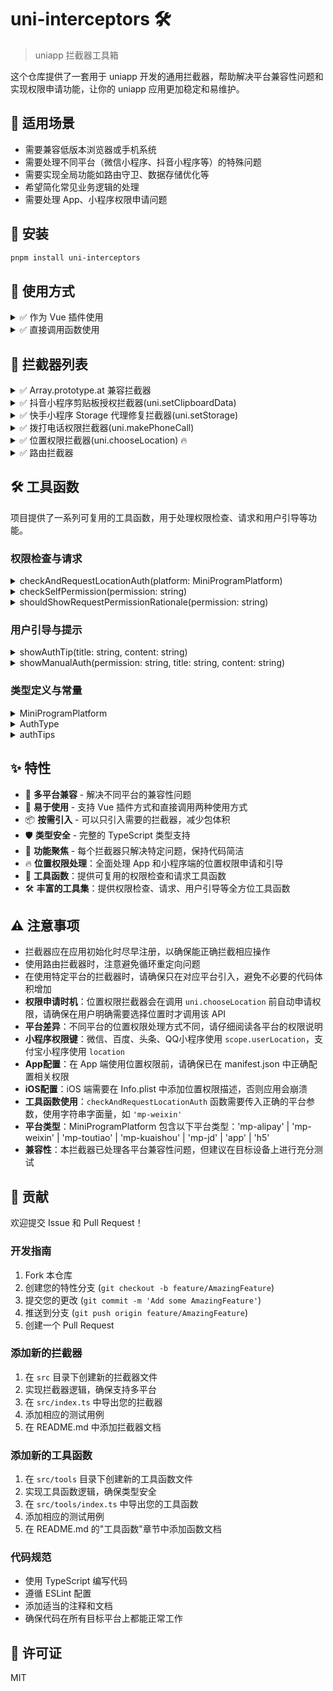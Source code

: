 # uni-interceptors 🛠️

> uniapp 拦截器工具箱

这个仓库提供了一套用于 uniapp 开发的通用拦截器，帮助解决平台兼容性问题和实现权限申请功能，让你的 uniapp 应用更加稳定和易维护。

## 🎯 适用场景

- 需要兼容低版本浏览器或手机系统
- 需要处理不同平台（微信小程序、抖音小程序等）的特殊问题
- 需要实现全局功能如路由守卫、数据存储优化等
- 希望简化常见业务逻辑的处理
- 需要处理 App、小程序权限申请问题

## 🚀 安装

```bash
pnpm install uni-interceptors
```

## 📖 使用方式

<details>
<summary>✅ 作为 Vue 插件使用</summary>

```javascript
import { prototypeInterceptor } from "uni-interceptors";
import { createApp } from "vue";

const app = createApp(App);

// 注册拦截器
app.use(prototypeInterceptor);
```

</details>

<details>
<summary>✅ 直接调用函数使用</summary>

```javascript
import { applyPrototypeInterceptor } from "uni-interceptors";

// 应用拦截器
applyPrototypeInterceptor();
```

</details>

## 🧰 拦截器列表

<details>
<summary>✅ Array.prototype.at 兼容拦截器</summary>

**名称：** prototypeInterceptor / applyPrototypeInterceptor

**功能：** 解决低版本手机不识别 array.at() 导致运行报错的问题。

**平台：** 全平台

</details>

<details>
<summary>✅ 抖音小程序剪贴板授权拦截器(uni.setClipboardData)</summary>

**名称：** SetClipboardDataAuthInterceptor / applySetClipboardDataAuthInterceptor

**功能：** 处理抖音小程序剪贴板授权问题，当用户拒绝授权时，引导用户去设置页面授权。

**平台：** 抖音小程序 (MP-TOUTIAO)

</details>

<details>
<summary>✅ 快手小程序 Storage 代理修复拦截器(uni.setStorage)</summary>

**名称：** KuaiShouSetStorageProxyFixInterceptor / applyKuaiShouSetStorageProxyFixInterceptor

**功能：** 解决快手小程序 setStorage 不支持 proxy 对象的问题。

**平台：** 快手小程序 (MP-KUAISHOU)

</details>

<details>
<summary>✅ 拨打电话权限拦截器(uni.makePhoneCall)</summary>

**名称：** makePhoneCallInterceptor / applyMakePhoneCallInterceptor

**功能：** 在调用拨打电话前申请权限，并告知用户申请权限的目的；在调用失败后引导用户手动开启权限。

**平台：** App（Android / iOS）

**权限说明：**

- Android：`android.permission.CALL_PHONE`（直接拨打电话需要；仅拉起拨号盘通常不需要）
- iOS：无需额外电话相关权限或 Usage Description；系统会弹出拨号确认框，无法静默拨出

**工作流程：**

1. 调用 `uni.makePhoneCall` 前，先检查是否已获得拨打电话权限
2. 如果未获得权限，弹窗告知用户权限使用目的并请求授权
3. 用户确认后系统请求权限，用户拒绝则取消拨打电话
4. 如果调用拨打电话失败，引导用户手动开启权限

</details>

<details>
<summary>✅ 位置权限拦截器(uni.chooseLocation) 🔥</summary>

**名称：** chooseLocationInterceptor / applyChooseLocationInterceptor

**功能：** 在调用选择位置前申请位置权限，并告知用户申请权限的目的；在调用失败后引导用户手动开启权限。

**平台：** App（Android / iOS）、小程序（微信、百度、头条、QQ、支付宝）、H5

**权限说明：**

- Android：`android.permission.ACCESS_FINE_LOCATION`（精确位置权限）
- iOS：需要在 Info.plist 中添加 `NSLocationWhenInUseUsageDescription` 和 `NSLocationAlwaysAndWhenInUseUsageDescription` 描述
- 小程序：需要用户授权 `scope.userLocation`（微信、百度、头条、QQ）或 `location`（支付宝）
- H5：由浏览器处理位置权限

**工作流程：**

1. **App端：**
   - 调用 `uni.chooseLocation` 前，先检查是否已获得位置权限
   - 如果未获得权限，弹窗告知用户权限使用目的并请求授权
   - 用户确认后系统请求权限，用户拒绝则取消选择位置
   - 如果调用选择位置失败，引导用户手动开启权限

2. **小程序端：**
   - 调用 `uni.chooseLocation` 前，检查用户位置权限状态
   - 如果用户已明确拒绝授权，显示提示并引导用户手动开启权限
   - 如果用户未明确拒绝授权，直接调用API（避免不必要的权限询问弹窗）
   - 如果调用选择位置失败，引导用户手动开启权限

3. **H5端：**
   - 由浏览器处理位置权限，仅添加日志记录

**工具函数：**

项目提供了以下工具函数，可在其他位置复用：

- `checkAndRequestLocationAuth(platform: MiniProgramPlatform)`：检查并请求小程序位置权限
- `authTips`：权限提示信息集合
- `AuthType`：权限类型枚举
- `checkSelfPermission(permission: string)`：检查App端是否拥有指定权限
- `shouldShowRequestPermissionRationale(permission: string)`：判断是否应该显示权限请求说明
- `showAuthTip(title: string, content: string)`：显示权限提示弹窗
- `showManualAuth(permission: string, title: string, content: string)`：引导用户手动开启权限
- `MiniProgramPlatform`：小程序平台类型（'mp-alipay' | 'mp-weixin' | 'mp-toutiao' | 'mp-kuaishou' | 'mp-jd' | 'app' | 'h5'）

**使用示例：**

```typescript
import {
  // 直接调用函数使用
  applyChooseLocationInterceptor,
  // 在其他地方使用工具函数
  checkAndRequestLocationAuth,
  // 检查App端权限
  checkSelfPermission,
  // 作为 Vue 插件使用
  chooseLocationInterceptor,
  // 显示权限提示
  showAuthTip,
  // 引导用户手动开启权限
  showManualAuth
} from "uni-interceptors";

import { createApp } from "vue";

const app = createApp(App);
app.use(chooseLocationInterceptor);
applyChooseLocationInterceptor();

// 检查微信小程序位置权限
checkAndRequestLocationAuth("mp-weixin").then((granted) => {
  if (granted) {
    // 已获得权限，可以调用位置相关API
  } else {
    // 未获得权限，需要处理
  }
});
const hasPermission = checkSelfPermission("android.permission.ACCESS_FINE_LOCATION");
showAuthTip("位置权限", "需要位置权限以提供更好的服务");
showManualAuth("android.permission.ACCESS_FINE_LOCATION", "位置权限", "请在设置中开启位置权限");
```

</details>

<details>
<summary>✅ 路由拦截器</summary>

**名称：** RouteInterceptor / applyRouteInterceptor

**功能：** 路由导航守卫，可用于登录状态验证和页面访问控制。

**平台：** 全平台

**配置参数：**

- `loginRoute`: string - 登录页面路径
- `needLoginPages`: string[] - 需要登录验证的页面路径列表
- `isLogged`: () => boolean - 判断用户是否已登录的函数

</details>

## 🛠️ 工具函数

项目提供了一系列可复用的工具函数，用于处理权限检查、请求和用户引导等功能。

### 权限检查与请求

<details>
<summary>checkAndRequestLocationAuth(platform: MiniProgramPlatform)</summary>

**功能：** 检查并请求小程序位置权限

**参数：**

- `platform`: MiniProgramPlatform - 小程序平台类型

**返回值：** `Promise<boolean>` - 是否获得授权

**使用示例：**

```typescript
import { checkAndRequestLocationAuth, MiniProgramPlatform } from "uni-interceptors";

// 检查微信小程序位置权限
checkAndRequestLocationAuth("mp-weixin").then((granted) => {
  if (granted) {
    // 已获得权限，可以调用位置相关API
  } else {
    // 未获得权限，需要处理
  }
});
```

</details>

<details>
<summary>checkSelfPermission(permission: string)</summary>

**功能：** 检查App端是否拥有指定权限

**参数：**

- `permission`: string - 权限名称，如 'android.permission.ACCESS_FINE_LOCATION'

**返回值：** `boolean` - 是否拥有权限

**使用示例：**

```javascript
import { checkSelfPermission } from "uni-interceptors";

const hasLocationPermission = checkSelfPermission("android.permission.ACCESS_FINE_LOCATION");
if (hasLocationPermission) {
  // 已拥有位置权限
} else {
  // 需要请求权限
}
```

</details>

<details>
<summary>shouldShowRequestPermissionRationale(permission: string)</summary>

**功能：** 判断是否应该显示权限请求说明

**参数：**

- `permission`: string - 权限名称

**返回值：** `boolean` - 是否应该显示权限请求说明

**使用示例：**

```javascript
import { shouldShowRequestPermissionRationale } from "uni-interceptors";

if (shouldShowRequestPermissionRationale("android.permission.ACCESS_FINE_LOCATION")) {
  // 应该显示权限请求说明
  showAuthTip("位置权限", "需要位置权限以提供更好的服务");
}
```

</details>

### 用户引导与提示

<details>
<summary>showAuthTip(title: string, content: string)</summary>

**功能：** 显示权限提示弹窗

**参数：**

- `title`: string - 弹窗标题
- `content`: string - 弹窗内容

**使用示例：**

```javascript
import { showAuthTip } from "uni-interceptors";

showAuthTip("位置权限", "需要位置权限以提供更好的服务");
```

</details>

<details>
<summary>showManualAuth(permission: string, title: string, content: string)</summary>

**功能：** 引导用户手动开启权限

**参数：**

- `permission`: string - 权限名称
- `title`: string - 弹窗标题
- `content`: string - 弹窗内容

**使用示例：**

```javascript
import { showManualAuth } from "uni-interceptors";

showManualAuth("android.permission.ACCESS_FINE_LOCATION", "位置权限", "请在设置中开启位置权限");
```

</details>

### 类型定义与常量

<details>
<summary>MiniProgramPlatform</summary>

**功能：** 小程序平台类型

**类型定义：**

```typescript
type MiniProgramPlatform = "mp-alipay" | "mp-weixin" | "mp-baidu" | "mp-qq" | "mp-toutiao" | "mp-kuaishou" | "mp-jd" | "app" | "h5";
```

**使用示例：**

```typescript
import { MiniProgramPlatform } from "uni-interceptors";

const platform: MiniProgramPlatform = "mp-weixin";
```

</details>

<details>
<summary>AuthType</summary>

**功能：** 权限类型枚举

**使用示例：**

```javascript
import { AuthType } from "uni-interceptors";

// 使用权限类型枚举
```

</details>

<details>
<summary>authTips</summary>

**功能：** 权限提示信息集合

**使用示例：**

```javascript
import { authTips } from "uni-interceptors";

// 使用权限提示信息
```

</details>

## ✨ 特性

- 🔄 **多平台兼容** - 解决不同平台的兼容性问题
- 🔧 **易于使用** - 支持 Vue 插件方式和直接调用两种使用方式
- 📦 **按需引入** - 可以只引入需要的拦截器，减少包体积
- 🛡️ **类型安全** - 完整的 TypeScript 类型支持
- 🎯 **功能聚焦** - 每个拦截器只解决特定问题，保持代码简洁
- 🔥 **位置权限处理**：全面处理 App 和小程序端的位置权限申请和引导
- 🧩 **工具函数**：提供可复用的权限检查和请求工具函数
- 🛠️ **丰富的工具集**：提供权限检查、请求、用户引导等全方位工具函数

## ⚠️ 注意事项

- 拦截器应在应用初始化时尽早注册，以确保能正确拦截相应操作
- 使用路由拦截器时，注意避免循环重定向问题
- 在使用特定平台的拦截器时，请确保只在对应平台引入，避免不必要的代码体积增加
- **权限申请时机**：位置权限拦截器会在调用 `uni.chooseLocation` 前自动申请权限，请确保在用户明确需要选择位置时才调用该 API
- **平台差异**：不同平台的位置权限处理方式不同，请仔细阅读各平台的权限说明
- **小程序权限键**：微信、百度、头条、QQ小程序使用 `scope.userLocation`，支付宝小程序使用 `location`
- **App配置**：在 App 端使用位置权限前，请确保已在 manifest.json 中正确配置相关权限
- **iOS配置**：iOS 端需要在 Info.plist 中添加位置权限描述，否则应用会崩溃
- **工具函数使用**：`checkAndRequestLocationAuth` 函数需要传入正确的平台参数，使用字符串字面量，如 `'mp-weixin'`
- **平台类型**：MiniProgramPlatform 包含以下平台类型：'mp-alipay' | 'mp-weixin' | 'mp-toutiao' | 'mp-kuaishou' | 'mp-jd' | 'app' | 'h5'
- **兼容性**：本拦截器已处理各平台兼容性问题，但建议在目标设备上进行充分测试

## 🤝 贡献

欢迎提交 Issue 和 Pull Request！

### 开发指南

1. Fork 本仓库
2. 创建您的特性分支 (`git checkout -b feature/AmazingFeature`)
3. 提交您的更改 (`git commit -m 'Add some AmazingFeature'`)
4. 推送到分支 (`git push origin feature/AmazingFeature`)
5. 创建一个 Pull Request

### 添加新的拦截器

1. 在 `src` 目录下创建新的拦截器文件
2. 实现拦截器逻辑，确保支持多平台
3. 在 `src/index.ts` 中导出您的拦截器
4. 添加相应的测试用例
5. 在 README.md 中添加拦截器文档

### 添加新的工具函数

1. 在 `src/tools` 目录下创建新的工具函数文件
2. 实现工具函数逻辑，确保类型安全
3. 在 `src/tools/index.ts` 中导出您的工具函数
4. 添加相应的测试用例
5. 在 README.md 的"工具函数"章节中添加函数文档

### 代码规范

- 使用 TypeScript 编写代码
- 遵循 ESLint 配置
- 添加适当的注释和文档
- 确保代码在所有目标平台上都能正常工作

## 📄 许可证

MIT
